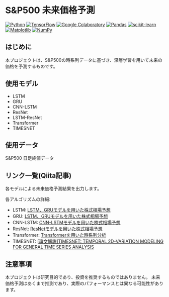 # S&P500 未来価格予測

[![Python](https://img.shields.io/badge/python-3670A0?logo=python&logoColor=ffdd54)](https://www.python.org/)
[![TensorFlow](https://img.shields.io/badge/TensorFlow-%23FF6F00.svg?logo=TensorFlow&logoColor=white)](https://www.tensorflow.org/)
[![Google Colaboratory](https://shields.io/badge/Google_Colaboratory-orange.svg)](https://colab.research.google.com/)
[![Pandas](https://img.shields.io/badge/pandas-%23150458.svg?logo=pandas&logoColor=white)](https://pandas.pydata.org/)
[![scikit-learn](https://img.shields.io/badge/scikit--learn-%23F7931E.svg?logo=scikit-learn&logoColor=white)](https://scikit-learn.org/stable/)
[![Matplotlib](https://img.shields.io/badge/Matplotlib-%23ffffff.svg?logo=Matplotlib&logoColor=black)](https://matplotlib.org/)
[![NumPy](https://img.shields.io/badge/numpy-%23013243.svg?logo=numpy&logoColor=white)](https://numpy.org/)

## はじめに

本プロジェクトは、S&P500の時系列データに基づき、深層学習を用いて未来の価格を予測するものです。


## 使用モデル
+ LSTM
+ GRU
+ CNN-LSTM
+ ResNet
+ LSTM-ResNet
+ Transformer
+ TIMESNET

## 使用データ
S&P500 日足終値データ

## リンク一覧(Qiita記事)
各モデルによる未来価格予測結果を出力します。

各アルゴリズムの詳細:

+ LSTM: [LSTM、GRUモデルを用いた株式相場予想](https://qiita.com/sugiyama404/items/9287b062dd1a69e1f7dc)
+ GRU: [LSTM、GRUモデルを用いた株式相場予想](https://qiita.com/sugiyama404/items/9287b062dd1a69e1f7dc)
+ CNN-LSTM: [CNN-LSTMモデルを用いた株式相場予想](https://qiita.com/sugiyama404/items/49420557981b399acdf8)
+ ResNet: [ResNetモデルを用いた株式相場予想](https://qiita.com/sugiyama404/items/1a7845a5e1344110a7f6)
+ Transformer: [Transformerを用いた時系列分析](https://qiita.com/sugiyama404/items/2aeff36f8bf252b734ea)
+ TIMESNET: [[論文解説]TIMESNET: TEMPORAL 2D-VARIATION MODELING FOR GENERAL TIME SERIES ANALYSIS](https://qiita.com/sugiyama404/items/630845965558b03514fc)

## 注意事項

本プロジェクトは研究目的であり、投資を推奨するものではありません。
未来価格予測はあくまで推測であり、実際のパフォーマンスとは異なる可能性があります。
